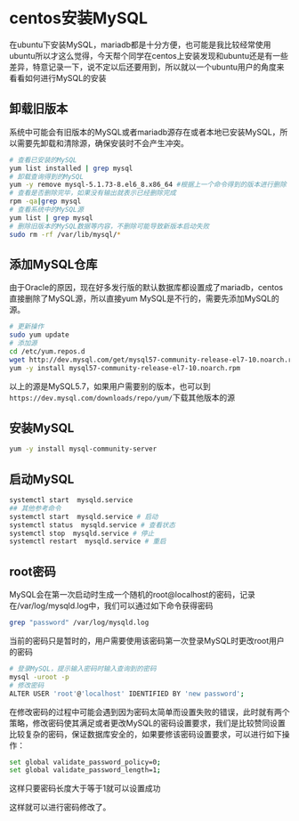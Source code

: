 # centos安装MySQL

在ubuntu下安装MySQL，mariadb都是十分方便，也可能是我比较经常使用ubuntu所以才这么觉得，今天帮个同学在centos上安装发现和ubuntu还是有一些差异，特意记录一下，说不定以后还要用到，所以就以一个ubuntu用户的角度来看看如何进行MySQL的安装

## 卸载旧版本

系统中可能会有旧版本的MySQL或者mariadb源存在或者本地已安装MySQL，所以需要先卸载和清除源，确保安装时不会产生冲突。

```bash
# 查看已安装的MySQL
yum list installed | grep mysql
# 卸载查询得到的MySQL
yum -y remove mysql-5.1.73-8.el6_8.x86_64 #根据上一个命令得到的版本进行删除
# 查看是否删除完毕，如果没有输出就表示已经删除完成
rpm -qa|grep mysql
# 查看系统中的MySQL源
yum list | grep mysql
# 删除旧版本的MySQL数据等内容，不删除可能导致新版本启动失败
sudo rm -rf /var/lib/mysql/*
```

## 添加MySQL仓库

由于Oracle的原因，现在好多发行版的默认数据库都设置成了mariadb，centos直接删除了MySQL源，所以直接yum MySQL是不行的，需要先添加MySQL的源。

```bash
# 更新操作
sudo yum update
# 添加源
cd /etc/yum.repos.d
wget http://dev.mysql.com/get/mysql57-community-release-el7-10.noarch.rpm
yum -y install mysql57-community-release-el7-10.noarch.rpm
```

以上的源是MySQL5.7，如果用户需要别的版本，也可以到``https://dev.mysql.com/downloads/repo/yum/``下载其他版本的源

## 安装MySQL

```bash
yum -y install mysql-community-server
```

## 启动MySQL

```bash
systemctl start  mysqld.service
## 其他参考命令
systemctl start  mysqld.service # 启动
systemctl status  mysqld.service # 查看状态
systemctl stop  mysqld.service # 停止
systemctl restart  mysqld.service # 重启
```



## root密码

MySQL会在第一次启动时生成一个随机的root@localhost的密码，记录在/var/log/mysqld.log中，我们可以通过如下命令获得密码

```bash
grep "password" /var/log/mysqld.log
```

当前的密码只是暂时的，用户需要使用该密码第一次登录MySQL时更改root用户的密码

```bash
# 登录MySQL，提示输入密码时输入查询到的密码
mysql -uroot -p
# 修改密码
ALTER USER 'root'@'localhost' IDENTIFIED BY 'new password';
```

在修改密码的过程中可能会遇到因为密码太简单而设置失败的错误，此时就有两个策略，修改密码使其满足或者更改MySQL的密码设置要求，我们是比较赞同设置比较复杂的密码，保证数据库安全的，如果要修该密码设置要求，可以进行如下操作：

```bash
set global validate_password_policy=0;
set global validate_password_length=1;
```

这样只要密码长度大于等于1就可以设置成功

这样就可以进行密码修改了。

